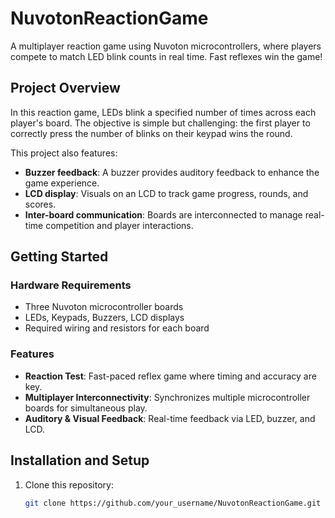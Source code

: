 # NuvotonReactionGame
A multiplayer reaction game using Nuvoton microcontrollers, where players compete to match LED blink counts in real time. Fast reflexes win the game!

## Project Overview

In this reaction game, LEDs blink a specified number of times across each player's board. The objective is simple but challenging: the first player to correctly press the number of blinks on their keypad wins the round. 

This project also features:
- **Buzzer feedback**: A buzzer provides auditory feedback to enhance the game experience.
- **LCD display**: Visuals on an LCD to track game progress, rounds, and scores.
- **Inter-board communication**: Boards are interconnected to manage real-time competition and player interactions.

## Getting Started

### Hardware Requirements
- Three Nuvoton microcontroller boards
- LEDs, Keypads, Buzzers, LCD displays
- Required wiring and resistors for each board

### Features
- **Reaction Test**: Fast-paced reflex game where timing and accuracy are key.
- **Multiplayer Interconnectivity**: Synchronizes multiple microcontroller boards for simultaneous play.
- **Auditory & Visual Feedback**: Real-time feedback via LED, buzzer, and LCD.

## Installation and Setup

1. Clone this repository:
   ```bash
   git clone https://github.com/your_username/NuvotonReactionGame.git

